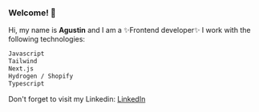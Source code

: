 ### Welcome! 👋 

Hi, my name is **Agustin** and I am a ✨Frontend developer✨ I work with the following technologies:
```sh
Javascript 
Tailwind
Next.js
Hydrogen / Shopify
Typescript 
```

Don't forget to visit my Linkedin: [LinkedIn]


[LinkedIn]:https://www.linkedin.com/in/agustin-molina-994635138/


